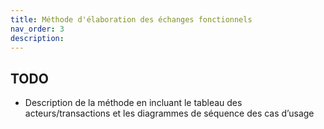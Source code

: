 ```yaml
---
title: Méthode d'élaboration des échanges fonctionnels
nav_order: 3
description: 
---
```


## TODO

* Description de la méthode en incluant le tableau des acteurs/transactions et les diagrammes de séquence des cas d’usage
